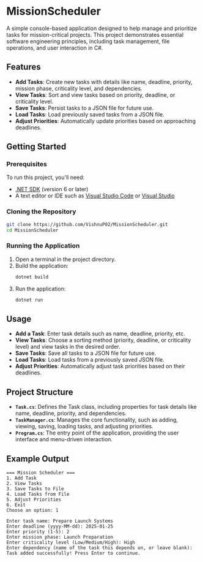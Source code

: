 # MissionScheduler

A simple console-based application designed to help manage and prioritize tasks for mission-critical projects. This project demonstrates essential software engineering principles, including task management, file operations, and user interaction in C#.

## Features

- **Add Tasks**: Create new tasks with details like name, deadline, priority, mission phase, criticality level, and dependencies.
- **View Tasks**: Sort and view tasks based on priority, deadline, or criticality level.
- **Save Tasks**: Persist tasks to a JSON file for future use.
- **Load Tasks**: Load previously saved tasks from a JSON file.
- **Adjust Priorities**: Automatically update priorities based on approaching deadlines.

## Getting Started

### Prerequisites

To run this project, you'll need:
- [.NET SDK](https://dotnet.microsoft.com/download) (version 6 or later)
- A text editor or IDE such as [Visual Studio Code](https://code.visualstudio.com/) or [Visual Studio](https://visualstudio.microsoft.com/)

### Cloning the Repository

```bash
git clone https://github.com/VishnuP02/MissionScheduler.git
cd MissionScheduler
```

### Running the Application

1. Open a terminal in the project directory.
2. Build the application:
   ```bash
   dotnet build
   ```
3. Run the application:
   ```bash
   dotnet run
   ```

## Usage

- **Add a Task**: Enter task details such as name, deadline, priority, etc.
- **View Tasks**: Choose a sorting method (priority, deadline, or criticality level) and view tasks in the desired order.
- **Save Tasks**: Save all tasks to a JSON file for future use.
- **Load Tasks**: Load tasks from a previously saved JSON file.
- **Adjust Priorities**: Automatically adjust task priorities based on their deadlines.

## Project Structure

- **`Task.cs`**: Defines the Task class, including properties for task details like name, deadline, priority, and dependencies.
- **`TaskManager.cs`**: Manages the core functionality, such as adding, viewing, saving, loading tasks, and adjusting priorities.
- **`Program.cs`**: The entry point of the application, providing the user interface and menu-driven interaction.

## Example Output

```plaintext
=== Mission Scheduler ===
1. Add Task
2. View Tasks
3. Save Tasks to File
4. Load Tasks from File
5. Adjust Priorities
6. Exit
Choose an option: 1

Enter task name: Prepare Launch Systems
Enter deadline (yyyy-MM-dd): 2025-01-25
Enter priority (1-5): 2
Enter mission phase: Launch Preparation
Enter criticality level (Low/Medium/High): High
Enter dependency (name of the task this depends on, or leave blank): 
Task added successfully! Press Enter to continue.
```
